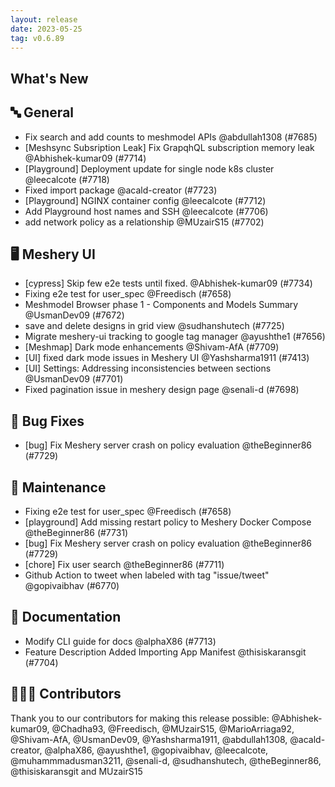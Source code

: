 ```yaml
---
layout: release
date: 2023-05-25
tag: v0.6.89
---
```


## What's New

## 🔤 General

- Fix search and add counts to meshmodel APIs @abdullah1308 (#7685)
- [Meshsync Subsription Leak] Fix GrapqhQL subscription memory leak @Abhishek-kumar09 (#7714)
- [Playground] Deployment update for single node k8s cluster @leecalcote (#7718)
- Fixed import package @acald-creator (#7723)
- [Playground] NGINX container config @leecalcote (#7712)
- Add Playground host names and SSH @leecalcote (#7706)
- add network policy as a relationship @MUzairS15 (#7702)

## 🖥 Meshery UI

- [cypress] Skip few e2e tests until fixed. @Abhishek-kumar09 (#7734)
- Fixing e2e test for user_spec @Freedisch (#7658)
- Meshmodel Browser phase 1 - Components and Models Summary @UsmanDev09 (#7672)
- save and delete designs in grid view @sudhanshutech (#7725)
- Migrate meshery-ui tracking to google tag manager @ayushthe1 (#7656)
- [Meshmap] Dark mode enhancements @Shivam-AfA (#7709)
- [UI] fixed dark mode issues in Meshery UI @Yashsharma1911 (#7413)
- [UI] Settings: Addressing inconsistencies between sections @UsmanDev09 (#7701)
- Fixed pagination issue in meshery design page @senali-d (#7698)

## 🐛 Bug Fixes

- [bug] Fix Meshery server crash on policy evaluation @theBeginner86 (#7729)

## 🧰 Maintenance

- Fixing e2e test for user_spec @Freedisch (#7658)
- [playground] Add missing restart policy to Meshery Docker Compose @theBeginner86 (#7731)
- [bug] Fix Meshery server crash on policy evaluation @theBeginner86 (#7729)
- [chore] Fix user search @theBeginner86 (#7711)
- Github Action to tweet when labeled with tag "issue/tweet" @gopivaibhav (#6770)

## 📖 Documentation

- Modify CLI guide for docs @alphaX86 (#7713)
- Feature Description Added Importing App Manifest @thisiskaransgit (#7704)

## 👨🏽‍💻 Contributors

Thank you to our contributors for making this release possible:
@Abhishek-kumar09, @Chadha93, @Freedisch, @MUzairS15, @MarioArriaga92, @Shivam-AfA, @UsmanDev09, @Yashsharma1911, @abdullah1308, @acald-creator, @alphaX86, @ayushthe1, @gopivaibhav, @leecalcote, @muhammmadusman3211, @senali-d, @sudhanshutech, @theBeginner86, @thisiskaransgit and MUzairS15
